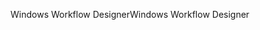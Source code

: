 <span data-ttu-id="5c1f8-101">Windows Workflow Designer</span><span class="sxs-lookup"><span data-stu-id="5c1f8-101">Windows Workflow Designer</span></span>